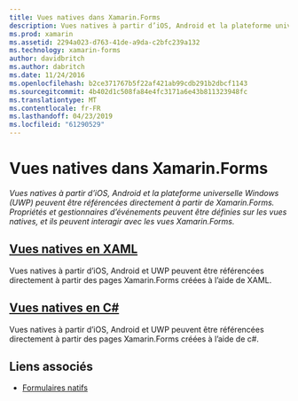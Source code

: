 ```yaml
---
title: Vues natives dans Xamarin.Forms
description: Vues natives à partir d’iOS, Android et la plateforme universelle Windows (UWP) peuvent être directement référencés à partir de Xamarin.Forms et ils peuvent interagir avec les vues Xamarin.Forms.
ms.prod: xamarin
ms.assetid: 2294a023-d763-41de-a9da-c2bfc239a132
ms.technology: xamarin-forms
author: davidbritch
ms.author: dabritch
ms.date: 11/24/2016
ms.openlocfilehash: b2ce371767b5f22af421ab99cdb291b2dbcf1143
ms.sourcegitcommit: 4b402d1c508fa84e4fc3171a6e43b811323948fc
ms.translationtype: MT
ms.contentlocale: fr-FR
ms.lasthandoff: 04/23/2019
ms.locfileid: "61290529"
---
```

# <a name="native-views-in-xamarinforms"></a>Vues natives dans Xamarin.Forms

_Vues natives à partir d’iOS, Android et la plateforme universelle Windows (UWP) peuvent être référencées directement à partir de Xamarin.Forms. Propriétés et gestionnaires d’événements peuvent être définies sur les vues natives, et ils peuvent interagir avec les vues Xamarin.Forms._

## <a name="native-views-in-xamlxamlmd"></a>[Vues natives en XAML](xaml.md)

Vues natives à partir d’iOS, Android et UWP peuvent être référencées directement à partir des pages Xamarin.Forms créées à l’aide de XAML.

## <a name="native-views-in-ccodemd"></a>[Vues natives en C#](code.md)

Vues natives à partir d’iOS, Android et UWP peuvent être référencées directement à partir des pages Xamarin.Forms créées à l’aide de c#.


## <a name="related-links"></a>Liens associés

- [Formulaires natifs](~/xamarin-forms/platform/native-forms.md)
